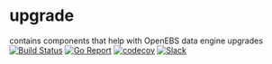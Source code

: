 # upgrade
contains components that help with OpenEBS data engine upgrades</br>
[![Build Status](https://img.shields.io/travis/com/openebs/upgrade?color=Green&label=build%20&logo=passing)](https://docs.openebs.io/docs/next/upgrade.html)
[![Go Report](https://goreportcard.com/badge/github.com/openebs/upgrade)](https://goreportcard.com/badge/github.com/openebs/upgrade)
[![codecov](https://codecov.io/gh/openebs/upgrade/branch/master/graph/badge.svg)](https://codecov.io/gh/openebs/upgrade)
[![Slack](https://img.shields.io/badge/chat!!!-slack-ff1493.svg?style=flat-square)](https://kubernetes.slack.com/messages/openebs)



